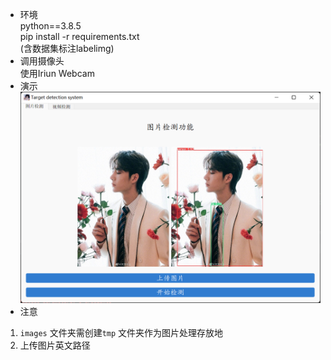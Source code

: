 - 环境  
python==3.8.5  
pip install -r requirements.txt  
(含数据集标注labelimg)
- 调用摄像头  
使用Iriun Webcam  
- 演示  
![image](yanshi.png)  
- 注意  
1. `images` 文件夹需创建`tmp` 文件夹作为图片处理存放地  
2. 上传图片英文路径
